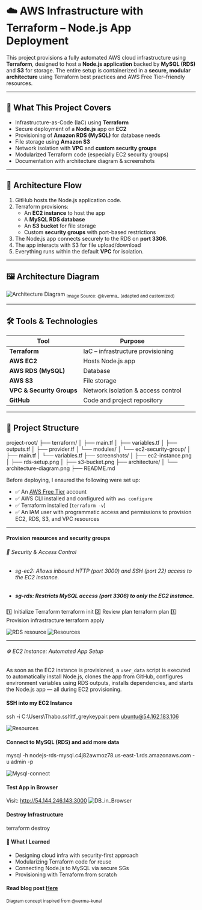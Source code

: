 # ☁️ AWS Infrastructure with Terraform – Node.js App Deployment

This project provisions a fully automated AWS cloud infrastructure using **Terraform**, designed to host a **Node.js application** backed by **MySQL (RDS)** and **S3** for storage. The entire setup is containerized in a **secure, modular architecture** using Terraform best practices and AWS Free Tier–friendly resources.

---

## 🧠 What This Project Covers

- Infrastructure-as-Code (IaC) using **Terraform**
- Secure deployment of a **Node.js** app on **EC2**
- Provisioning of **Amazon RDS (MySQL)** for database needs
- File storage using **Amazon S3**
- Network isolation with **VPC** and **custom security groups**
- Modularized Terraform code (especially EC2 security groups)
- Documentation with architecture diagram & screenshots

---

## 📐 Architecture Flow

1. GitHub hosts the Node.js application code.
2. Terraform provisions:
   - An **EC2 instance** to host the app
   - A **MySQL RDS database**
   - An **S3 bucket** for file storage
   - Custom **security groups** with port-based restrictions
3. The Node.js app connects securely to the RDS on **port 3306**.
4. The app interacts with S3 for file upload/download
5. Everything runs within the default **VPC** for isolation.

---

## 🖼️ Architecture Diagram

![Architecture Diagram](../screenshots/architecture.jpg)
<sub>Image Source: @kverma_ (adapted and customized)</sub>

---

## 🛠️ Tools & Technologies

| Tool | Purpose |
|------|---------|
| **Terraform** | IaC – infrastructure provisioning |
| **AWS EC2** | Hosts Node.js app |
| **AWS RDS (MySQL)** | Database |
| **AWS S3** | File storage |
| **VPC & Security Groups** | Network isolation & access control |
| **GitHub** | Code and project repository |

---

## 📁 Project Structure

project-root/
├── terraform/
│ ├── main.tf
│ ├── variables.tf
│ ├── outputs.tf
│ ├── provider.tf
│ └── modules/
│ └── ec2-security-group/
│ ├── main.tf
│ └── variables.tf
├── screenshots/
│ ├── ec2-instance.png
│ ├── rds-setup.png
│ ├── s3-bucket.png
├── architecture/
│ └── architecture-diagram.png
├── README.md

Before deploying, I ensured the following were set up:

- ✅ An [AWS Free Tier](https://aws.amazon.com/free) account
- ✅ AWS CLI installed and configured with `aws configure`
- ✅ Terraform installed (`terraform -v`)
- ✅ An IAM user with programmatic access and permissions to provision EC2, RDS, S3, and VPC resources

---

#### Provision resources and security groups

###### 🔐 Security & Access Control
- ###### sg-ec2: Allows inbound HTTP (port 3000) and SSH (port 22) access to the EC2 instance.
- ##### sg-rds: Restricts MySQL access (port 3306) to only the EC2 instance.

1️⃣ Initialize Terraform
    terraform init
2️⃣ Review plan
   terraform plan
3️⃣ Provision infrastracture
terraform apply

![RDS resource](../screenshots/tf-resources.png)
![Resources](../screenshots/rds-provisioned-light.png)

---

###### ⚙️ EC2 Instance: Automated App Setup

As soon as the EC2 instance is provisioned, a `user_data` script is executed to automatically install Node.js, clones the app from GitHub, configures environment variables using RDS outputs, installs dependencies, and starts the Node.js app — all during EC2 provisioning.


#### SSH into my EC2 Instance
ssh -i C:\Users\Thabo\.ssh\tf_greykeypair.pem ubuntu@54.162.183.106

![Resources](../screenshots/ec2-server-run.png)


#### Connect to MySQL (RDS) and add more data

mysql -h nodejs-rds-mysql.c4j82awmoz78.us-east-1.rds.amazonaws.com -u admin -p

![Mysql-connect](../screenshots/db-connect-add.png)


#### Test App in Browser
Visit: http://54.144.246.143:3000
![DB_in_Browser](../screenshots/db-output.png)



#### Destroy Infrastructure
terraform destroy

#### 🧠 What I Learned
- Designing cloud infra with security-first approach
- Modularizing Terraform code for reuse
- Connecting Node.js to MySQL via secure SGs
- Provisioning with Terraform from scratch

 #### Read blog post [Here](https://greystack.hashnode.dev/how-i-built-a-fully-automated-aws-infrastructure-with-terraform-to-deploy-a-nodejs-app-free-tier-friendly)


<sub>Diagram concept inspired from @verma-kunal</sub>
